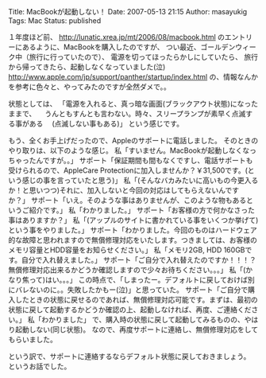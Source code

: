 Title: MacBookが起動しない！
Date: 2007-05-13 21:15
Author: masayukig
Tags: Mac
Status: published

１年度ほど前、
<http://lunatic.xrea.jp/mt/2006/08/macbook.html>
のエントリーにあるように、MacBookを購入したのですが、
つい最近、ゴールデンウィーク中（旅行に行っていたので）、
電源を切ってほったらかしにしていたら、
旅行から帰ってきたら、起動しなくなっていました(泣)
<http://www.apple.com/jp/support/panther/startup/index.html>
の、情報なんかを参考に色々と、やってみたのですが全然ダメで。。

状態としては、
「電源を入れると、真っ暗な画面(ブラックアウト状態)になったままで、
　うんともすんとも言わない。時々、スリープランプが素早く点滅する事がある
　(点滅しない事もある)」
という感じです。

もう、全くお手上げだったので、Appleのサポートに電話しました。
そのときのやり取りは、以下のような感じ。
私「すいません。MacBookが起動しなくなっちゃったんですが。。」
サポート「保証期間も間もなくですし、電話サポートも受けられるので、AppleCare
Protectionに加入しませんか？￥31,500です。(という感じの事を言っていたと思う)」
私「(そんなバカみたいに高いもの今更入るか！と思いつつ)それに、加入しないと今回の対応はしてもらえないんですか？」
サポート「いえ。そのような事はありませんが、このような物もあるというご紹介です。」
私「わかりました。」
サポート「お客様の方で何かなさった事はありますか？」
私「(アップルのサイトに書かれている事をいくつか挙げて)という事をやりました。」
サポート「わかりました。今回のものはハードウェア的な故障と思われますので無償修理対応をいたします。つきましては、お客様のメモリ容量とHDD容量をお知らせください。」
私「メモリ2GB, HDD 160GBです。自分で入れ替えました。」
サポート「ご自分で入れ替えたのですか！！！？無償修理対応出来るかどうか確認しますので少々お待ちください。。。」
私「(かなり焦って)はい。。。」
この時点で、「しまったー。デフォルトに戻しておけば別にバレないのに。。失敗したかもー(泣)」と思っていた。
サポート「ご自分で購入したときの状態に戻せるのであれば、無償修理対応可能です。まずは、最初の状態に戻して起動するかどうか確認の上、起動しなければ、再度、ご連絡ください。」
私「わかりました」
で、購入時の状態に戻して起動してみるものの、やはり起動しない(同じ状態)。
なので、再度サポートに連絡し、無償修理対応をしてもらいました。

という訳で、サポートに連絡するならデフォルト状態に戻しておきましょう。
というお話でした。
